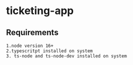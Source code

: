# ticketing-app

## Requirements

```
1.node version 16+
2.typescritpt installed on system
3. ts-node and ts-node-dev installed on system

```